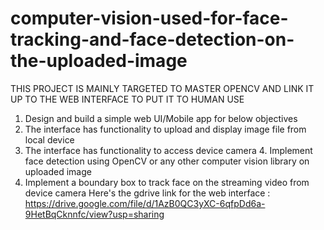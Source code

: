 # computer-vision-used-for-face-tracking-and-face-detection-on-the-uploaded-image
THIS PROJECT IS MAINLY TARGETED TO MASTER OPENCV AND LINK IT UP TO THE WEB INTERFACE TO PUT IT TO HUMAN USE 

1. Design and build a simple web UI/Mobile app for below objectives 
2. The interface has functionality to upload and display image file from local device 
3. The interface has functionality to access device camera 4. Implement face detection using OpenCV or any other computer vision library on uploaded image 
4.  Implement a boundary box to track face on the streaming video from device camera 
Here's the gdrive link for the web interface : https://drive.google.com/file/d/1AzB0QC3yXC-6qfpDd6a-9HetBqCknnfc/view?usp=sharing

